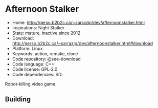 # Afternoon Stalker

- Home: http://perso.b2b2c.ca/~sarrazip/dev/afternoonstalker.html
- Inspirations: Night Stalker
- State: mature, inactive since 2012
- Download: http://perso.b2b2c.ca/~sarrazip/dev/afternoonstalker.html#download
- Platform: Linux
- Keywords: action, remake, clone
- Code repository: @see-download
- Code language: C++
- Code license: GPL-2.0
- Code dependencies: SDL

Robot-killing video game.

## Building
